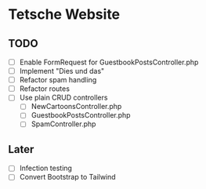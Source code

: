 # Tetsche Website

## TODO

* [ ] Enable FormRequest for GuestbookPostsController.php
* [ ] Implement "Dies und das"
* [ ] Refactor spam handling
* [ ] Refactor routes
* [ ] Use plain CRUD controllers
  * [ ] NewCartoonsController.php
  * [ ] GuestbookPostsController.php
  * [ ] SpamController.php

## Later
* [ ] Infection testing
* [ ] Convert Bootstrap to Tailwind
